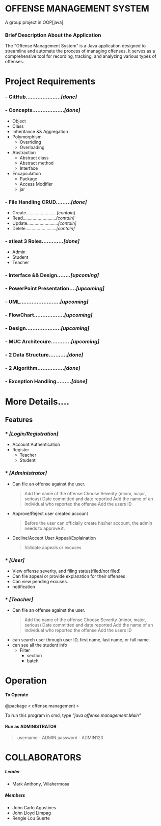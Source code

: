 # OFFENSE MANAGEMENT SYSTEM

A group project in OOP[java]

### Brief Description About the Application
    
The "Offense Management System" is a Java application designed to streamline and automate the process of managing offenses. It serves as a comprehensive tool for recording, tracking, and analyzing various types of offenses.

# Project Requirements

### - GitHub....................._[done]_
### - Concepts..................._[done]_
* Object                         
* Class                          
* Inheritance && Aggregation    
* Polymorphism                   
  * Overriding
  * Overloading                  
* Abstraction                    
  * Abstract class              
  * Abstract method
  * Interface                    
* Encapsulation                  
  * Package                     
  * Access Modifier              
  * jar                          
### - File Handling CRUD........._[done]_
* Create........................._[contain]_
* Read..........................._[contain]_
* Update........................._[contain]_
* Delete........................._[contain]_
### - atleat 3 Roles............._[done]_
* Admin
* Student
* Teacher
### - Interface && Design........_[upcoming]_
### - PowerPoint Presentation...._[upcoming]_
### - UML........................_[upcoming]_
### - FlowChart.................._[upcoming]_
### - Design....................._[upcoming]_
### - MUC Architecure............_[upcoming]_
### - 2 Data Structure..........._[done]_
### - 2 Algorithm................_[done]_
### - Exception Handling........._[done]_


# More Details....
 ## Features
  ### * _[Login/Registration]_
   * Account Authentication
   * Register
     * Teacher
     * Student

  ### * _[Administrator]_
   * Can file an offense against the user.
     > Add the name of the offense
     > Choose Severity (minor, major, serious)
     > Date committed and date reported
     > Add the name of an individual who reported the offense 
     > Add the users ID

  * Approve/Reject user created account
    > Before the user can officially create his/her account, the admin needs to approve it.

  * Decline/Accept User Appeal/Explaination
    > Validate appeals or excuses

 ### * _[User]_
  * View offense severity, and filing status(filed/not filed)
  * Can file appeal or provide explanation for their offenses
  * Can view pending excuses.
  * notification

 ### * _[Teacher]_
  * Can file an offense against the user.
     > Add the name of the offense
     > Choose Severity (minor, major, serious)
     > Date committed and date reported
     > Add the name of an individual who reported the offense 
     > Add the users ID
  * can search user through user ID, first name, last name, or full name
  * can see all the student info
    * Filter
      * section
      * batch

# Operation
  #### To Operate

  @package  < offense.management >

  To run this program in cmd, type _"java offense.management.Main"_

#### Run as ADMINISTRATOR
 > username - ADMIN
 > password - ADMIN123


# COLLABORATORS
 ##### Leader
  * Mark Anthony, Villahermosa
 ##### Members
  * John Carlo Agustines
  * John Lloyd Limpag
  * Rengie Lou Suerte

